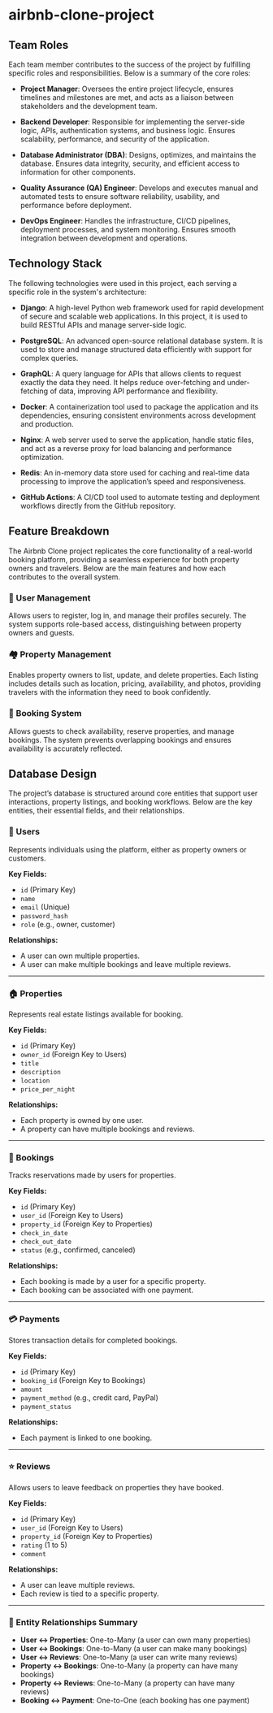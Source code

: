 # airbnb-clone-project
## Team Roles

Each team member contributes to the success of the project by fulfilling specific roles and responsibilities. Below is a summary of the core roles:

- **Project Manager**: Oversees the entire project lifecycle, ensures timelines and milestones are met, and acts as a liaison between stakeholders and the development team.

- **Backend Developer**: Responsible for implementing the server-side logic, APIs, authentication systems, and business logic. Ensures scalability, performance, and security of the application.

- **Database Administrator (DBA)**: Designs, optimizes, and maintains the database. Ensures data integrity, security, and efficient access to information for other components.

- **Quality Assurance (QA) Engineer**: Develops and executes manual and automated tests to ensure software reliability, usability, and performance before deployment.

- **DevOps Engineer**: Handles the infrastructure, CI/CD pipelines, deployment processes, and system monitoring. Ensures smooth integration between development and operations.



## Technology Stack

The following technologies were used in this project, each serving a specific role in the system's architecture:

- **Django**: A high-level Python web framework used for rapid development of secure and scalable web applications. In this project, it is used to build RESTful APIs and manage server-side logic.

- **PostgreSQL**: An advanced open-source relational database system. It is used to store and manage structured data efficiently with support for complex queries.

- **GraphQL**: A query language for APIs that allows clients to request exactly the data they need. It helps reduce over-fetching and under-fetching of data, improving API performance and flexibility.

- **Docker**: A containerization tool used to package the application and its dependencies, ensuring consistent environments across development and production.

- **Nginx**: A web server used to serve the application, handle static files, and act as a reverse proxy for load balancing and performance optimization.

- **Redis**: An in-memory data store used for caching and real-time data processing to improve the application’s speed and responsiveness.

- **GitHub Actions**: A CI/CD tool used to automate testing and deployment workflows directly from the GitHub repository.


## Feature Breakdown

The Airbnb Clone project replicates the core functionality of a real-world booking platform, providing a seamless experience for both property owners and travelers. Below are the main features and how each contributes to the overall system.

### 🔐 User Management
Allows users to register, log in, and manage their profiles securely. The system supports role-based access, distinguishing between property owners and guests.

### 🏘️ Property Management
Enables property owners to list, update, and delete properties. Each listing includes details such as location, pricing, availability, and photos, providing travelers with the information they need to book confidently.

### 📅 Booking System
Allows guests to check availability, reserve properties, and manage bookings. The system prevents overlapping bookings and ensures availability is accurately reflected.








## Database Design   

The project’s database is structured around core entities that support user interactions, property listings, and booking workflows. Below are the key entities, their essential fields, and their relationships.

### 🧑 Users
Represents individuals using the platform, either as property owners or customers.

**Key Fields:**
- `id` (Primary Key)
- `name`
- `email` (Unique)
- `password_hash`
- `role` (e.g., owner, customer)

**Relationships:**
- A user can own multiple properties.
- A user can make multiple bookings and leave multiple reviews.

---

### 🏠 Properties
Represents real estate listings available for booking.

**Key Fields:**
- `id` (Primary Key)
- `owner_id` (Foreign Key to Users)
- `title`
- `description`
- `location`
- `price_per_night`

**Relationships:**
- Each property is owned by one user.
- A property can have multiple bookings and reviews.

---

### 📅 Bookings
Tracks reservations made by users for properties.

**Key Fields:**
- `id` (Primary Key)
- `user_id` (Foreign Key to Users)
- `property_id` (Foreign Key to Properties)
- `check_in_date`
- `check_out_date`
- `status` (e.g., confirmed, canceled)

**Relationships:**
- Each booking is made by a user for a specific property.
- Each booking can be associated with one payment.

---

### 💳 Payments
Stores transaction details for completed bookings.

**Key Fields:**
- `id` (Primary Key)
- `booking_id` (Foreign Key to Bookings)
- `amount`
- `payment_method` (e.g., credit card, PayPal)
- `payment_status`

**Relationships:**
- Each payment is linked to one booking.

---

### ⭐ Reviews
Allows users to leave feedback on properties they have booked.

**Key Fields:**
- `id` (Primary Key)
- `user_id` (Foreign Key to Users)
- `property_id` (Foreign Key to Properties)
- `rating` (1 to 5)
- `comment`

**Relationships:**
- A user can leave multiple reviews.
- Each review is tied to a specific property.

---

### 🔄 Entity Relationships Summary

- **User ↔ Properties**: One-to-Many (a user can own many properties)
- **User ↔ Bookings**: One-to-Many (a user can make many bookings)
- **User ↔ Reviews**: One-to-Many (a user can write many reviews)
- **Property ↔ Bookings**: One-to-Many (a property can have many bookings)
- **Property ↔ Reviews**: One-to-Many (a property can have many reviews)
- **Booking ↔ Payment**: One-to-One (each booking has one payment)



